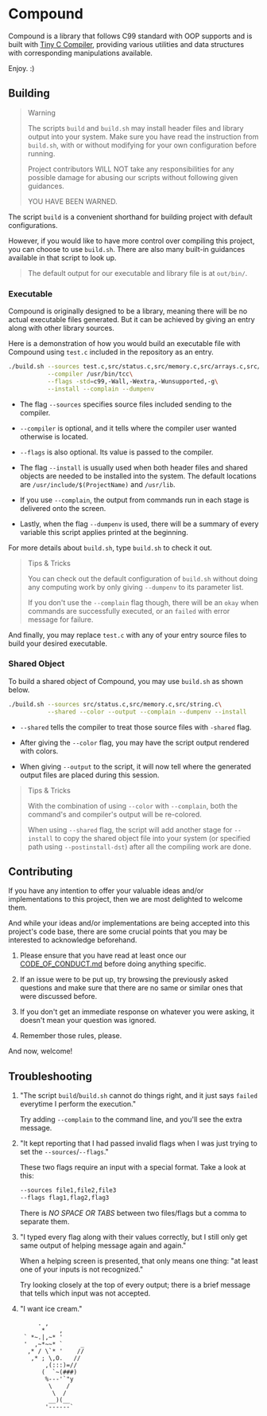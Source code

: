 <!--
 * This file is part of Compound library.
 * Copyright (C) 2024-TODAY  William Lee
 * 
 * This library is free software; you can redistribute it and/or
 * modify it under the terms of the GNU Library General Public
 * License as published by the Free Software Foundation; either
 * version 2 of the License, or (at your option) any later version.
 * 
 * This library is distributed in the hope that it will be useful,
 * but WITHOUT ANY WARRANTY; without even the implied warranty of
 * MERCHANTABILITY or FITNESS FOR A PARTICULAR PURPOSE.  See the GNU
 * Library General Public License for more details.
 * 
 * You should have received a copy of the GNU Library General Public
 * License along with this library; if not, see
 * <https://www.gnu.org/licenses/>.
 -->

# Compound

Compound is a library that follows C99 standard with OOP supports and is built
with [Tiny C Compiler](https://bellard.org/tcc/), providing
various utilities and data structures with corresponding
manipulations available.  

Enjoy.  :)

## Building

> Warning  
>  
> The scripts `build` and `build.sh` may install header files and library output
> into your system.  Make sure you have read the instruction from
> `build.sh`, with or without modifying for your own configuration
> before running.
>  
> Project contributors WILL NOT take any responsibilities for any
> possible damage for abusing our scripts without following given
> guidances.
>  
> YOU HAVE BEEN WARNED.

The script `build` is a convenient shorthand for building project
with default configurations.  

However, if you would like to have more control over compiling this project, you
can choose to use `build.sh`.  There are also many built-in guidances available
in that script to look up.

> The default output for our executable and library file is at `out/bin/`.

### Executable

Compound is originally designed to be a library, meaning there will be no actual
executable files generated.  But it can be achieved by giving an entry along
with other library sources.

Here is a demonstration of how you would build an executable file with Compound
using `test.c` included in the repository as an entry.

```sh
./build.sh --sources test.c,src/status.c,src/memory.c,src/arrays.c,src/stacks.c,src/string.c\
           --compiler /usr/bin/tcc\
           --flags -std=c99,-Wall,-Wextra,-Wunsupported,-g\
           --install --complain --dumpenv
```

 - The flag `--sources` specifies source files included sending to the compiler.

 - `--compiler` is optional, and it tells where the compiler user wanted 
   otherwise is located.

 - `--flags` is also optional.  Its value is passed to the compiler.

 - The flag `--install` is usually used when both header files and shared objects are 
   needed to be installed into the system.  The default locations are 
   `/usr/include/$(ProjectName)` and `/usr/lib`.

 - If you use `--complain`, the output from commands run in each stage is 
   delivered onto the screen.

 - Lastly, when the flag `--dumpenv` is used, there will be a summary of every 
   variable this script applies printed at the beginning.

For more details about `build.sh`, type `build.sh` to check it out.

> Tips & Tricks  
> 
> You can check out the default configuration of `build.sh` without doing any 
> computing work by only giving `--dumpenv` to its parameter list.
>
> If you don't use the `--complain` flag though, there will be an `okay` when 
> commands are successfully executed, or an `failed` with error message for 
> failure.

And finally, you may replace `test.c` with any of your entry source files to 
build your desired executable.

### Shared Object

To build a shared object of Compound, you may use `build.sh` as shown below.

```sh
./build.sh --sources src/status.c,src/memory.c,src/string.c\
           --shared --color --output --complain --dumpenv --install
```

 - `--shared` tells the compiler to treat those source files with `-shared` 
   flag.

 - After giving the `--color` flag, you may have the script output rendered with 
   colors.
 
 - When giving `--output` to the script, it will now tell where the generated 
   output files are placed during this session.

> Tips & Tricks
> 
> With the combination of using `--color` with `--complain`, both the command's 
> and compiler's output will be re-colored.
> 
> When using `--shared` flag, the script will add another stage for `--install` 
> to copy the shared object file into your system (or specified path using 
> `--postinstall-dst`) after all the compiling work are done.

## Contributing

If you have any intention to offer your valuable ideas and/or implementations to 
this project, then we are most delighted to welcome them.  

And while your ideas and/or implementations are being accepted into this 
project's code base, there are some crucial points that you may be interested to 
acknowledge beforehand.

 1. Please ensure that you have read at least once our 
    [CODE_OF_CONDUCT.md](CODE_OF_CONDUCT.md) before doing anything specific.

 2. If an issue were to be put up, try browsing the previously asked questions and 
    make sure that there are no same or similar ones that were discussed before.

 3. If you don't get an immediate response on whatever you were asking, it 
    doesn't mean your question was ignored.

 4. Remember those rules, please.

And now, welcome!

## Troubleshooting

 1. "The script `build`/`build.sh` cannot do things right, and it just says 
    `failed` everytime I perform the execution."
    
    Try adding `--complain` to the command line, and you'll see the extra message.

 2. "It kept reporting that I had passed invalid flags when I was just trying
     to set the `--sources`/`--flags`."

    These two flags require an input with a special format.  Take a look at this:
      ```sh
      --sources file1,file2,file3
      --flags flag1,flag2,flag3
      ```
    There is *NO SPACE OR TABS* between two files/flags but a comma to separate
    them.

 3. "I typed every flag along with their values correctly, but I still only get
     same output of helping message again and again."

    When a helping screen is presented, that only means one thing: "at least 
    one of your inputs is not recognized."
    
    Try looking closely at the top of every output; there is a brief message that
    tells which input was not accepted.

 4. "I want ice cream."

    ```
         . ,
          *    ,
     ` *~.|,~* '
     '  ,~*~~* `     _
      ,* / \`* '    //
       ,* ; \,O.   //
           ,(:::)=//
          (  `~(###)
           %---'`"y
            \    /
             \  /
            __)(__
           '------`
    ```

